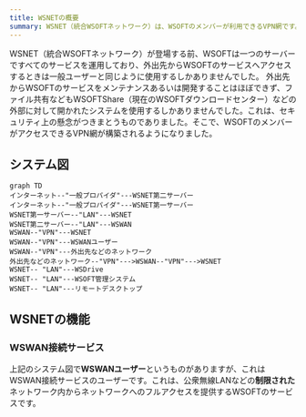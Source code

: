 ```yaml
---
title: WSNETの概要
summary: WSNET（統合WSOFTネットワーク）は、WSOFTのメンバーが利用できるVPN網です。このページでは、WSOFTメンバー向けの情報を提供しています。
---
```


WSNET（統合WSOFTネットワーク）が登場する前、WSOFTは一つのサーバーですべてのサービスを運用しており、外出先からWSOFTのサービスへアクセスするときは一般ユーザーと同じように使用するしかありませんでした。
外出先からWSOFTのサービスをメンテナンスあるいは開発することはほぼできず、ファイル共有などもWSOFTShare（現在のWSOFTダウンロードセンター）などの外部に対して開かれたシステムを使用するしかありませんでした。これは、セキュリティ上の懸念がつきまとうものでありました。そこで、WSOFTのメンバーがアクセスできるVPN網が構築されるようになりました。

## システム図


```mermaid
graph TD
インターネット--"一般プロパイダ"---WSNET第二サーバー
インターネット--"一般プロパイダ"---WSNET第一サーバー
WSNET第一サーバー--"LAN"---WSNET
WSNET第二サーバー--"LAN"---WSWAN
WSWAN--"VPN"---WSNET
WSWAN--"VPN"---WSWANユーザー
WSWAN--"VPN"---外出先などのネットワーク
外出先などのネットワーク--"VPN"--->WSWAN--"VPN"--->WSNET
WSNET-- "LAN"---WSDrive
WSNET-- "LAN"---WSOFT管理システム
WSNET-- "LAN"---リモートデスクトップ
```
## WSNETの機能
### WSWAN接続サービス
上記のシステム図で**WSWANユーザー**というものがありますが、これはWSWAN接続サービスのユーザーです。これは、公衆無線LANなどの**制限された**ネットワーク内からネットワークへのフルアクセスを提供するWSOFTのサービスです。